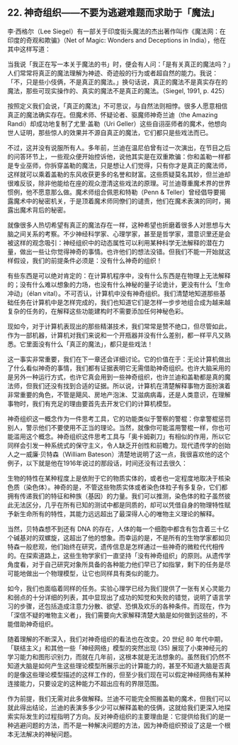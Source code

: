 ## 22. 神奇组织——不要为逃避难题而求助于「魔法」

李·西格尔（Lee Siegel）有一部关于印度街头魔法的杰出著作叫作《魔法网：在印度的奇观和欺骗》（Net of Magic: Wonders and Deceptions in India），他在其中这样写道：

当我说「我正在写一本关于魔法的书」时，便会有人问：「是有关真正的魔法吗？」人们常常将真正的魔法理解为神迹、奇迹般的行为或者超自然的能力。我说：「不，只是些小伎俩，不是真正的魔法。」换句话说，真正的魔法不是真实存在的魔法，那些可现实操作的、真实的魔法不是真正的魔法。（Siegel, 1991, p. 425）

按照定义我们会说，「真正的魔法」不可思议，与自然法则相悖。很多人愿意相信真正的魔法确实存在。但魔术师、怀疑论者、驱魔师神奇兰迪（the Amazing Randi）却成功地复制了尤里·盖勒（Uri Geller）这些自诩巫师者的魔术，他想向世人证明，那些惊人的效果并不源自真正的魔法，它们都只是些戏法而已。

不过，这并没有说服所有人。多年前，兰迪在温尼伯曾有过一次演出，在节目之后的问答环节上，一些观众便开始控诉他，说他其实是在双重欺骗：你和盖勒一样都是专业巫师，你拆穿盖勒的魔法，只是想让人们觉得，只有你才是真正的魔法师，这样就可以乘着盖勒的东风收获更多的名誉和财富。这些质疑莫名其妙，但兰迪却很难反驳，除非他能给在座的观众澄清这些戏法的原理。可兰迪尊重魔术界的世界惯例，他不愿意那么做。魔术师组合佩恩和特勒（Penn & Teller）曾经倡导要揭露魔术中的秘密机关，于是顶着魔术师同僚们的谴责，他们在魔术表演的同时，揭露出魔术背后的秘密。

就像很多人热切希望有真正的魔法存在一样，这种希望也折磨着很多人对思想与大脑之间关系的考察。不少神经科学家、心理学家，甚至是哲学家，潜意识里还是会被这样的观念吸引：神经组织中的动态属性可以利用某种科学无法解释的潜在力量，做出一些让你觉得神奇的事情。也许他们的想法没错。但我们不能一开始就这样假设，我们的前提条件必须是：没有什么神奇的组织！

有些东西是可以绝对肯定的：在计算机程序中，没有什么东西是在物理上无法解释的；没有什么难以想象的力场，也没有什么神秘的量子论诡计，更没有什么「生命冲动」（élan vital）。不可否认，计算机中没有神奇组织。我们清楚地知道那些基础任务在计算机中是怎样完成的，我们也知道它们是怎样一步步地组合成为越来越复杂的任务的，在解释这些功能建构时不需要添加任何神秘色彩。

现如今，对于计算机表现出的那些精湛技术，我们常常是赞不绝口，但尽管如此，作为一部机器，计算机对我们来说和一个开瓶器并没有什么差别，都一样平凡又熟悉。它里面没有什么「真正的魔法」，都只是些戏法！

这一事实非常重要，我们在下一章还会详细讨论。它的价值在于：无论计算机做出了什么看似神奇的事情，我们都有证据表明它无需借助神奇组织。也许大脑采用的是另外一种运行方式，也许它真会用到一些神奇组织，也许兰迪和盖勒都是真的魔法师，但我们还没有找到合适的证据。所以说，计算机在清楚解释事物方面扮演着非常重要的角色，不管是飓风、房地产泡沫、艾滋病病毒，还是人类意识，在理解事物时，我们有充足的理由要首先去开发它们的计算机模型。

神奇组织这一概念作为一件思考工具，它的功能类似于警察的警棍：你拿警棍惩罚别人，警示他们不要使用不正当的理论。当然，就像你可能滥用警棍一样，你也可能滥用这个概念。神奇组织这件思考工具与「奥卡姆剃刀」有相似的作用，所以它同样会引发一种系统式的保守主义，令人缺乏开创性和前瞻力。现代遗传学的创始人之一威廉·贝特森（William Bateson）清楚地说明了这一点，我很喜欢他的这个例子，以下就是他在1916年说过的那段话，时间还没有过去很久：

生物的特性在某种程度上是依附于它的物质实体的，或者也一定程度地取决于核染色质（染色体）。神奇的是，不管这些物质实体或者染色体粒子有多复杂，它们都拥有传递我们的特征和种族（基因）的力量。我们可以推测，染色体的粒子虽然彼此无法区分，几乎在所有已知的测试中都是同质的，却可以凭借自身的物理特性赋予新生命所有的特性，其能力远远超出了最深得人心的唯物主义理论的解释。

当然，贝特森想不到还有 DNA 的存在，人体的每一个细胞中都含有包含着三十亿个碱基对的双螺旋，这超出了他的想象。而幸运的是，不是所有的生物学家都如贝特森一般悲观，他们始终在研究，遗传信息是怎样通过一些神奇的微粒代代相传的。在探索道路上，这些生物学家们一直坚持「没有神奇组织」的原则。从遗传学角度看，对于自己研究对象所具备的各种能力他们早已了如指掌，剩下的任务是尽可能地做出一个物理模型，让它也同样具有类似的能力。

如今，我们也面临着同样的任务。实验心理学已经为我们提供了一张有关心灵能力和弱点的十分详细的列表，其中显现出了成功的知觉和失败的错觉，说明了语言学习的步骤，还包括造成注意力分散、欲望、恐惧及欢乐的各种条件。而现在，作为「深信不疑的唯物主义者」，我们需要向大家解释清楚大脑是如何做到这些的，不能借助神奇组织。

随着理解的不断深入，我们对神奇组织的看法也在改变。20 世纪 80 年代中期，「联结主义」和其他一些「神经网络」模型的突然出现 (35) 展现了小束神经元的学习能力和图形识别力，而就在几年前，这根本就是无法想象的。虽然我们仍然不知道大脑是如何产生这些理论模型所展示出的计算能力的，甚至不知道大脑是否真的是像这些理论模型描述的这样工作的，但至少我们现在可以假定神经网络有某种连接能力，只要设定的这种能力不超出应有的界限范围。

作为前提，我们无需对此多做解释。兰迪不可能完全照搬盖勒的魔术，但我们可以就此得出结论，兰迪的表演多多少少可以解释盖勒的伎俩，这就给我们更深入地探索实际发生的过程指明了方向。反对神奇组织的主要理由是：它提供给我们的是一种逃避问题的方法，而不是一种解决问题的方法，因为神奇组织预设了这是一个根本无法解决的神秘问题。


